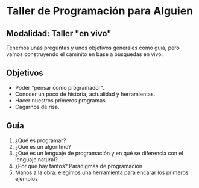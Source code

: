 # Taller de Programación para Alguien

## Modalidad: Taller "en vivo"

Tenemos unas preguntas y unos objetivos generales como guía, pero vamos construyendo el caminito en base a búsquedas en vivo.

## Objetivos

- Poder "pensar como programador".
- Conocer un poco de historia, actualidad y herramientas.
- Hacer nuestros primeros programas.
- Cagarnos de risa.

## Guía

1. ¿Qué es programar?
2. ¿Qué es un algoritmo?
3. ¿Qué es un lenguaje de programación y en qué se diferencia con el lenguaje natural?
4. ¿Por qué hay tantos? Paradigmas de programación
5. Manos a la obra: elegimos una herramienta para encarar los primeros ejemplos
